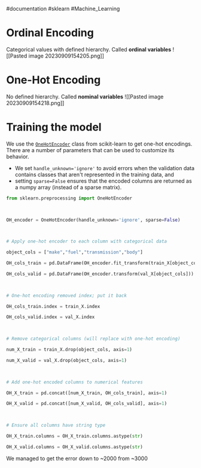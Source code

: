 #documentation #sklearn #Machine_Learning 

# Ordinal Encoding
Categorical values with defined hierarchy. Called __ordinal variables__ 
![[Pasted image 20230909154205.png]]

# One-Hot Encoding
No defined hierarchy. Called __nominal variables__
![[Pasted image 20230909154218.png]]

# Training the model
We use the [`OneHotEncoder`](https://scikit-learn.org/stable/modules/generated/sklearn.preprocessing.OneHotEncoder.html) class from scikit-learn to get one-hot encodings. There are a number of parameters that can be used to customize its behavior.

- We set `handle_unknown='ignore'` to avoid errors when the validation data contains classes that aren't represented in the training data, and
- setting `sparse=False` ensures that the encoded columns are returned as a numpy array (instead of a sparse matrix).

```python
from sklearn.preprocessing import OneHotEncoder

  

OH_encoder = OneHotEncoder(handle_unknown='ignore', sparse=False)

  

# Apply one-hot encoder to each column with categorical data

object_cols = ["make","fuel","transmission","body"]

OH_cols_train = pd.DataFrame(OH_encoder.fit_transform(train_X[object_cols]))

OH_cols_valid = pd.DataFrame(OH_encoder.transform(val_X[object_cols]))

  

# One-hot encoding removed index; put it back

OH_cols_train.index = train_X.index

OH_cols_valid.index = val_X.index

  

# Remove categorical columns (will replace with one-hot encoding)

num_X_train = train_X.drop(object_cols, axis=1)

num_X_valid = val_X.drop(object_cols, axis=1)

  

# Add one-hot encoded columns to numerical features

OH_X_train = pd.concat([num_X_train, OH_cols_train], axis=1)

OH_X_valid = pd.concat([num_X_valid, OH_cols_valid], axis=1)

  

# Ensure all columns have string type

OH_X_train.columns = OH_X_train.columns.astype(str)

OH_X_valid.columns = OH_X_valid.columns.astype(str)
```

We managed to get the error down to ~2000 from ~3000
